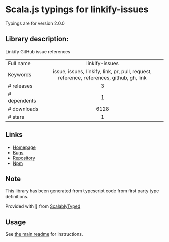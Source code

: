 
# Scala.js typings for linkify-issues

Typings are for version 2.0.0

## Library description:
Linkify GitHub issue references

|                    |                 |
| ------------------ | :-------------: |
| Full name          | linkify-issues |
| Keywords           | issue, issues, linkify, link, pr, pull, request, reference, references, github, gh, link |
| # releases         | 3 |
| # dependents       | 1 |
| # downloads        | 6128 |
| # stars            | 1 |

## Links
- [Homepage](https://github.com/sindresorhus/linkify-issues#readme)
- [Bugs](https://github.com/sindresorhus/linkify-issues/issues)
- [Repository](https://github.com/sindresorhus/linkify-issues)
- [Npm](https://www.npmjs.com/package/linkify-issues)
    


## Note
This library has been generated from typescript code from first party type definitions.

Provided with :purple_heart: from [ScalablyTyped](https://github.com/oyvindberg/ScalablyTyped)

## Usage
See [the main readme](../../readme.md) for instructions.



